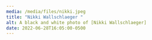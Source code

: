 ```yaml
---
media: /media/files/nikki.jpeg
title: "Nikki Wallschlaeger "
alt: A black and white photo of [Nikki Wallschlaeger]
date: 2022-06-28T16:05:00-0500
---
```

